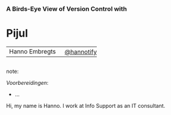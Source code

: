 ### A Birds-Eye View of Version Control with
# Pijul

<table>
    <tr>
        <td style="vertical-align: middle;">Hanno Embregts</td>
        <td style="text-align: right;"><img width="20%" data-src="img/icons/twitter-white.png" class="no-background"/></td>
        <td style="vertical-align: middle; padding: 0 0 0 0"><a href="https://www.twitter.com/hannotify">@hannotify</a></td>
    </tr>
</table>
<img data-src="img/logos/frontmania.png" width="25%" class="no-background"/>
<br/>

note:

*Voorbereidingen*:

* ...

Hi, my name is Hanno. 
I work at Info Support as an IT consultant.
